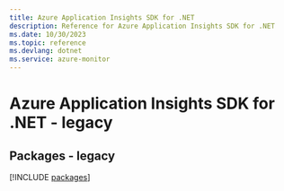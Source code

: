 ```yaml
---
title: Azure Application Insights SDK for .NET
description: Reference for Azure Application Insights SDK for .NET
ms.date: 10/30/2023
ms.topic: reference
ms.devlang: dotnet
ms.service: azure-monitor
---
```

# Azure Application Insights SDK for .NET - legacy
## Packages - legacy
[!INCLUDE [packages](application-insights-index.md)]